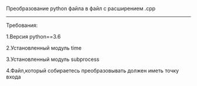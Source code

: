 Преобразование python файла в файл с расширением .сpp
_____________________________________________________________
Требования:

1.Версия python==3.6

2.Установленный модуль time

3.Установленный модуль subprocess

4.Файл,который собираетесь преобразовывать должен иметь точку входа

